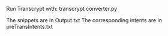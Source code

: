 Run Transcrypt with: 
  transcrypt converter.py
  
 
The snippets are in Output.txt
The corresponding intents are in preTransIntents.txt
